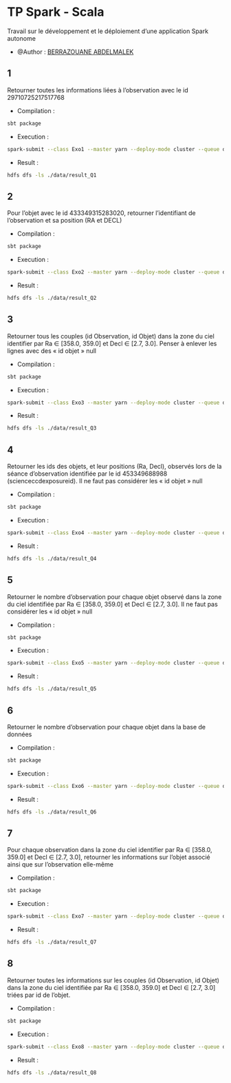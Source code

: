 
# TP Spark - Scala

Travail sur le développement et le déploiement d’une application Spark autonome
- @Author : [BERRAZOUANE ABDELMALEK](https://github.com/brzabdelmalek)



## 1
Retourner toutes les informations liées à l’observation avec le id
29710725217517768

- Compilation :
```bash
sbt package
```
- Execution : 
```bash
spark-submit --class Exo1 --master yarn --deploy-mode cluster --queue default target/scala-2.13/simple-project_2.13-1.0.jar hdfs:///user/aberrazo/data/source/ hdfs:///user/aberrazo/data/result_Q1
```
- Result :
```bash
hdfs dfs -ls ./data/result_Q1
```
## 2
Pour l’objet avec le id 433349315283020, retourner l’identifiant de l’observation et
sa position (RA et DECL) 

- Compilation :
```bash
sbt package
```
- Execution : 
```bash
spark-submit --class Exo2 --master yarn --deploy-mode cluster --queue default target/scala-2.13/simple-project_2.13-1.0.jar hdfs:///user/aberrazo/data/source/ hdfs:///user/aberrazo/data/result_Q2
```
- Result :
```bash
hdfs dfs -ls ./data/result_Q2
```
## 3 
Retourner tous les couples (id Observation, id Objet) dans la zone du ciel identifier
par Ra ∈ [358.0, 359.0] et Decl ∈ [2.7, 3.0]. Penser à enlever les lignes avec des « id
objet » null

- Compilation :
```bash
sbt package
```
- Execution : 
```bash
spark-submit --class Exo3 --master yarn --deploy-mode cluster --queue default target/scala-2.13/simple-project_2.13-1.0.jar hdfs:///user/aberrazo/data/source/ hdfs:///user/aberrazo/data/result_Q3
```
- Result :
```bash
hdfs dfs -ls ./data/result_Q3
```
## 4 
Retourner les ids des objets, et leur positions (Ra, Decl), observés lors de la séance
d’observation identifiée par le id 453349688988 (scienceccdexposureid). Il ne faut
pas considérer les « id objet » null

- Compilation :
```bash
sbt package
```
- Execution : 
```bash
spark-submit --class Exo4 --master yarn --deploy-mode cluster --queue default target/scala-2.13/simple-project_2.13-1.0.jar hdfs:///user/aberrazo/data/source/ hdfs:///user/aberrazo/data/result_Q4
```
- Result :
```bash
hdfs dfs -ls ./data/result_Q4
```
## 5 
Retourner le nombre d’observation pour chaque objet observé dans la zone du ciel
identifiée par Ra ∈ [358.0, 359.0] et Decl ∈ [2.7, 3.0]. Il ne faut pas considérer les « id
objet » null

- Compilation :
```bash
sbt package
```
- Execution : 
```bash
spark-submit --class Exo5 --master yarn --deploy-mode cluster --queue default target/scala-2.13/simple-project_2.13-1.0.jar hdfs:///user/aberrazo/data/source/ hdfs:///user/aberrazo/data/result_Q5
```
- Result :
```bash
hdfs dfs -ls ./data/result_Q5
```
## 6 
Retourner le nombre d’observation pour chaque objet dans la base de données

- Compilation :
```bash
sbt package
```
- Execution : 
```bash
spark-submit --class Exo6 --master yarn --deploy-mode cluster --queue default target/scala-2.13/simple-project_2.13-1.0.jar hdfs:///user/aberrazo/data/source/ hdfs:///user/aberrazo/data/result_Q6
```
- Result :
```bash
hdfs dfs -ls ./data/result_Q6
```

## 7 
Pour chaque observation dans la zone du ciel identifier par Ra ∈ [358.0, 359.0] et
Decl ∈ [2.7, 3.0], retourner les informations sur l’objet associé ainsi que sur
l’observation elle-même

- Compilation :
```bash
sbt package
```
- Execution : 
```bash
spark-submit --class Exo7 --master yarn --deploy-mode cluster --queue default target/scala-2.13/simple-project_2.13-1.0.jar hdfs:///user/aberrazo/data/source/ hdfs:///user/aberrazo/data/object/ hdfs:///user/aberrazo/data/result_Q7
```
- Result :
```bash
hdfs dfs -ls ./data/result_Q7
```

## 8
Retourner toutes les informations sur les couples (id Observation, id Objet) dans la
zone du ciel identifiée par Ra ∈ [358.0, 359.0] et Decl ∈ [2.7, 3.0] triées par id de
l’objet.

- Compilation :
```bash
sbt package
```
- Execution : 
```bash
spark-submit --class Exo8 --master yarn --deploy-mode cluster --queue default target/scala-2.13/simple-project_2.13-1.0.jar hdfs:///user/aberrazo/data/source/ hdfs:///user/aberrazo/data/object/ hdfs:///user/aberrazo/data/result_Q8
```
- Result :
```bash
hdfs dfs -ls ./data/result_Q8
```
